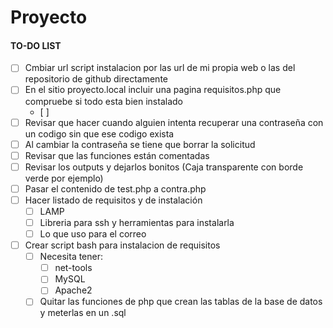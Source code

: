 **Proyecto**
========

#### TO-DO LIST
- [ ] Cmbiar url script instalacion por las url de mi propia web o las del repositorio de github directamente
- [ ] En el sitio proyecto.local incluir una pagina requisitos.php que compruebe si todo esta bien instalado
  - [ ] 
- [ ] Revisar que hacer cuando alguien intenta recuperar una contraseña con un codigo sin que ese codigo exista
- [ ] Al cambiar la contraseña se tiene que borrar la solicitud
- [ ] Revisar que las funciones están comentadas
- [ ] Revisar los outputs y dejarlos bonitos (Caja transparente con borde verde por ejemplo)
- [ ] Pasar el contenido de test.php a contra.php
- [ ] Hacer listado de requisitos y de instalación
  - [ ] LAMP
  - [ ] Libreria para ssh y herramientas para instalarla
  - [ ] Lo que uso para el correo
- [ ] Crear script bash para instalacion de requisitos
  - [ ] Necesita tener:
    - [ ] net-tools
    - [ ] MySQL
    - [ ] Apache2
  - [ ] Quitar las funciones de php que crean las tablas de la base de datos y meterlas en un .sql